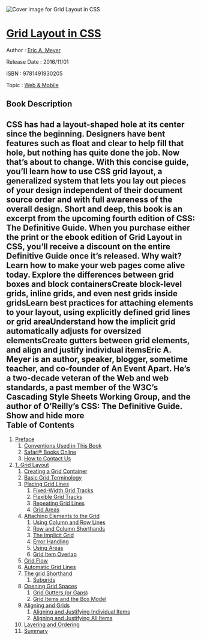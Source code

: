 ![Cover image for Grid Layout in CSS](https://imgdetail.ebookreading.net/cover/cover/web_mobile/EB9781491930205.jpg)

[Grid Layout in CSS](https://ebookreading.net/view/book/Grid+Layout+in+CSS-EB9781491930205_1.html "Grid Layout in CSS")
====================================================================================================================

Author : [Eric A. Meyer](https://ebookreading.net/search/author/Eric+A.+Meyer)

Release Date : 2016/11/01

ISBN : 9781491930205

Topic : [Web & Mobile](https://ebookreading.net/search/category/web-mobile)

Book Description
-----------------

 CSS has had a layout-shaped hole at its center since the beginning. Designers have bent features such as float and clear to help fill that hole, but nothing has quite done the job. Now that’s about to change. With this concise guide, you’ll learn how to use CSS grid layout, a generalized system that lets you lay out pieces of your design independent of their document source order and with full awareness of the overall design.
Short and deep, this book is an excerpt from the upcoming fourth edition of CSS: The Definitive Guide. When you purchase either the print or the ebook edition of Grid Layout in CSS, you’ll receive a discount on the entire Definitive Guide once it’s released. Why wait? Learn how to make your web pages come alive today.
Explore the differences between grid boxes and block containersCreate block-level grids, inline grids, and even nest grids inside gridsLearn best practices for attaching elements to your layout, using explicitly defined grid lines or grid areaUnderstand how the implicit grid automatically adjusts for oversized elementsCreate gutters between grid elements, and align and justify individual itemsEric A. Meyer is an author, speaker, blogger, sometime teacher, and co-founder of An Event Apart. He’s a two-decade veteran of the Web and web standards, a past member of the W3C’s Cascading Style Sheets Working Group, and the author of O’Reilly’s CSS: The Definitive Guide.
        Show and hide more                
Table of Contents
-----------------

1. [Preface](https://ebookreading.net/view/book/Grid+Layout+in+CSS-EB9781491930205_4.html#idm140116655367984)
    1. [Conventions Used in This Book](https://ebookreading.net/view/book/Grid+Layout+in+CSS-EB9781491930205_4.html#idm140116655366464)
    1. [Safari® Books Online](https://ebookreading.net/view/book/Grid+Layout+in+CSS-EB9781491930205_4.html#idm140116655371056)
    1. [How to Contact Us](https://ebookreading.net/view/book/Grid+Layout+in+CSS-EB9781491930205_4.html#idm140116655401408)
1. [1. Grid Layout](https://ebookreading.net/view/book/Grid+Layout+in+CSS-EB9781491930205_5.html#grid-layout)
    1. [Creating a Grid Container](https://ebookreading.net/view/book/Grid+Layout+in+CSS-EB9781491930205_5.html#creating-a-grid-con)
    1. [Basic Grid Terminology](https://ebookreading.net/view/book/Grid+Layout+in+CSS-EB9781491930205_5.html#basic-grid-terminol)
    1. [Placing Grid Lines](https://ebookreading.net/view/book/Grid+Layout+in+CSS-EB9781491930205_5.html#placing-grid-lines)
        1. [Fixed-Width Grid Tracks](https://ebookreading.net/view/book/Grid+Layout+in+CSS-EB9781491930205_5.html#fixed-width-grid-tr)
        1. [Flexible Grid Tracks](https://ebookreading.net/view/book/Grid+Layout+in+CSS-EB9781491930205_5.html#flexible-grid-track)
        1. [Repeating Grid Lines](https://ebookreading.net/view/book/Grid+Layout+in+CSS-EB9781491930205_5.html#repeating-grid-line)
        1. [Grid Areas](https://ebookreading.net/view/book/Grid+Layout+in+CSS-EB9781491930205_5.html#grid-areas)
    1. [Attaching Elements to the Grid](https://ebookreading.net/view/book/Grid+Layout+in+CSS-EB9781491930205_5.html#attaching-elements-)
        1. [Using Column and Row Lines](https://ebookreading.net/view/book/Grid+Layout+in+CSS-EB9781491930205_5.html#using-column-and-ro)
        1. [Row and Column Shorthands](https://ebookreading.net/view/book/Grid+Layout+in+CSS-EB9781491930205_5.html#row-and-column-shor)
        1. [The Implicit Grid](https://ebookreading.net/view/book/Grid+Layout+in+CSS-EB9781491930205_5.html#the-implicit-grid)
        1. [Error Handling](https://ebookreading.net/view/book/Grid+Layout+in+CSS-EB9781491930205_5.html#error-handling)
        1. [Using Areas](https://ebookreading.net/view/book/Grid+Layout+in+CSS-EB9781491930205_5.html#using-areas)
        1. [Grid Item Overlap](https://ebookreading.net/view/book/Grid+Layout+in+CSS-EB9781491930205_5.html#grid-item-overlap)
    1. [Grid Flow](https://ebookreading.net/view/book/Grid+Layout+in+CSS-EB9781491930205_5.html#grid-flow)
    1. [Automatic Grid Lines](https://ebookreading.net/view/book/Grid+Layout+in+CSS-EB9781491930205_5.html#automatic-grid-line)
    1. [The grid Shorthand](https://ebookreading.net/view/book/Grid+Layout+in+CSS-EB9781491930205_5.html#the-grid-shorthand)
        1. [Subgrids](https://ebookreading.net/view/book/Grid+Layout+in+CSS-EB9781491930205_5.html#subgrids)
    1. [Opening Grid Spaces](https://ebookreading.net/view/book/Grid+Layout+in+CSS-EB9781491930205_5.html#opening-grid-spaces)
        1. [Grid Gutters (or Gaps)](https://ebookreading.net/view/book/Grid+Layout+in+CSS-EB9781491930205_5.html#grid-gutters-or-gap)
        1. [Grid Items and the Box Model](https://ebookreading.net/view/book/Grid+Layout+in+CSS-EB9781491930205_5.html#grid-items-and-the-)
    1. [Aligning and Grids](https://ebookreading.net/view/book/Grid+Layout+in+CSS-EB9781491930205_5.html#aligning-and-grids)
        1. [Aligning and Justifying Individual Items](https://ebookreading.net/view/book/Grid+Layout+in+CSS-EB9781491930205_5.html#aligning-and-justif)
        1. [Aligning and Justifying All Items](https://ebookreading.net/view/book/Grid+Layout+in+CSS-EB9781491930205_5.html#aligning-and-justif)
    1. [Layering and Ordering](https://ebookreading.net/view/book/Grid+Layout+in+CSS-EB9781491930205_5.html#layering-and-orderi)
    1. [Summary](https://ebookreading.net/view/book/Grid+Layout+in+CSS-EB9781491930205_5.html#summary)
